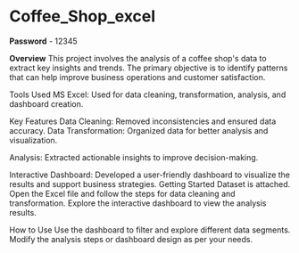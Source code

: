 # Coffee_Shop_excel
**Password** - 12345

**Overview**
This project involves the analysis of a coffee shop's data to extract key insights and trends. The primary objective is to identify patterns that can help improve business operations and customer satisfaction.

Tools Used
MS Excel: Used for data cleaning, transformation, analysis, and dashboard creation.

Key Features
Data Cleaning: Removed inconsistencies and ensured data accuracy.
Data Transformation: Organized data for better analysis and visualization.

Analysis: Extracted actionable insights to improve decision-making.

Interactive Dashboard: Developed a user-friendly dashboard to visualize the results and support business strategies.
Getting Started
Dataset is attached.
Open the Excel file and follow the steps for data cleaning and transformation.
Explore the interactive dashboard to view the analysis results.

How to Use
Use the dashboard to filter and explore different data segments.
Modify the analysis steps or dashboard design as per your needs.
